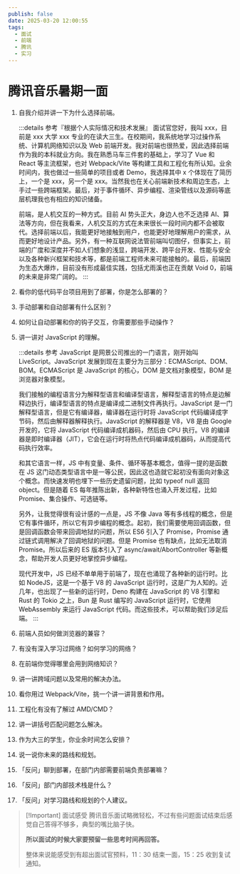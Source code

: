 ```yaml
---
publish: false
date: 2025-03-20 12:00:55
tags:
  - 面试
  - 前端
  - 腾讯
  - 实习
---
```


# 腾讯音乐暑期一面

1. 自我介绍并讲一下为什么选择前端。

   :::details 参考『根据个人实际情况和技术发展』
   面试官您好，我叫 xxx，目前是 xxx 大学 xxx 专业的在读大三生。在校期间，我系统地学习过操作系统、计算机网络知识以及 Web 前端开发。我对前端也很热爱，因此选择前端作为我的本科就业方向。我在熟悉马车三件套的基础上，学习了 Vue 和 React 等主流框架，也对 Webpack/Vite 等构建工具和工程化有所认知。业余时间内，我也做过一些简单的项目或者 Demo，我选择其中 x 个体现在了简历上，一个是 xxx，另一个是 xxx。当然我也在关心前端新技术和周边生态，上手过一些跨端框架。最后，对于事件循环、异步编程、渲染管线以及源码等底层机理我也有相应的知识储备。

   前端，是人机交互的一种方式。目前 AI 势头正大，身边人也不乏选择 AI、算法等方向，但在我看来，人机交互的方式在未来很长一段时间内都不会被取代。选择前端以后，我能更好地接触到用户，也能更好地理解用户的需求，从而更好地设计产品。另外，有一种互联网说法管前端叫切图仔，但事实上，前端的广度和深度并不如人们想象的浅显，跨端开发、跨平台开发、性能与安全以及各种新兴框架和技术等，都是前端工程师未来可能接触的。最后，前端因为生态大爆炸，目前没有形成最佳实践，包括尤雨溪也正在贡献 Void 0，前端的未来是非常广阔的。
   :::

2. 看你的低代码平台项目用到了部署，你是怎么部署的？
3. 手动部署和自动部署有什么区别？
4. 如何让自动部署和你的钩子交互，你需要那些手动操作？
5. 讲一讲对 JavaScript 的理解。

   :::details 参考
   JavaScript 是网景公司推出的一门语言，刚开始叫 LiveScript。JavaScript 发展到现在主要分为三部分：ECMAScript、DOM、BOM。ECMAScript 是 JavaScript 的核心，DOM 是文档对象模型，BOM 是浏览器对象模型。

   我们接触的编程语言分为解释型语言和编译型语言，解释型语言的特点是边解释边执行，编译型语言的特点是编译成二进制文件再执行。JavaScript 是一门解释型语言，但是它有编译器，编译器在运行时将 JavaScript 代码编译成字节码，然后由解释器解释执行。JavaScript 的解释器是 V8，V8 是由 Google 开发的，它将 JavaScript 代码编译成机器码，然后由 CPU 执行。V8 的编译器是即时编译器（JIT），它会在运行时将热点代码编译成机器码，从而提高代码执行效率。

   和其它语言一样，JS 中有变量、条件、循环等基本概念，值得一提的是函数在 JS 这门动态类型语言中是一等公民，因此这也造就它起初没有面向对象这个概念。而快速发明也埋下一些历史遗留问题，比如 typeof null 返回 object。但是随着 ES 每年推陈出新，各种新特性也涌入开发过程，比如 Promise、集合操作、可选链等。

   另外，让我觉得很有设计感的一点是，JS 不像 Java 等有多线程的概念，但是它有事件循环，所以它有异步编程的概念。起初，我们需要使用回调函数，但是回调函数会带来回调地狱的问题，所以 ES6 引入了 Promise，Promise 通过链式调用解决了回调地狱的问题。但是 Promise 也有缺点，比如无法取消 Promise。所以后来的 ES 版本引入了 async/await/AbortController 等新概念，帮助开发人员更好地掌控异步编程。

   现代开发中，JS 已经不单单用于前端了，现在也涌现了各种新的运行时。比如 NodeJS，这是一个基于 V8 的 JavaScript 运行时，这是广为人知的。近几年，也出现了一些新的运行时，Deno 构建在 JavaScript 的 V8 引擎和 Rust 的 Tokio 之上，Bun 是 Rust 编写的 JavaScript 运行时，它使用 WebAssembly 来运行 JavaScript 代码。而这些技术，可以帮助我们涉足后端。
   :::

6. 前端人员如何做浏览器的兼容？
7. 有没有深入学习过网络？如何学习的网络？
8. 在前端你觉得哪里会用到网络知识？
9. 讲一讲跨域问题以及常用的解决办法。
10. 看你用过 Webpack/Vite，挑一个讲一讲背景和作用。
11. 工程化有没有了解过 AMD/CMD？
12. 讲一讲括号匹配问题怎么解决。
13. 作为大三的学生，你业余时间怎么安排？
14. 说一说你未来的路线和规划。
15. 「反问」聊到部署，在部门内部需要前端负责部署嘛？
16. 「反问」部门内部技术栈是什么？
17. 「反问」对学习路线和规划的个人建议。

> [!Important] 面试感受
> 腾讯音乐面试略微轻松，不过有些问题面试结束后感觉自己答得不够多，典型的嘴比脑子快。
>
> **所以面试的时候大家要预留一些思考时间再回答。**
>
> 整体来说能感受到有超出面试官预料，11：30 结束一面，15：25 收到复试通知。
